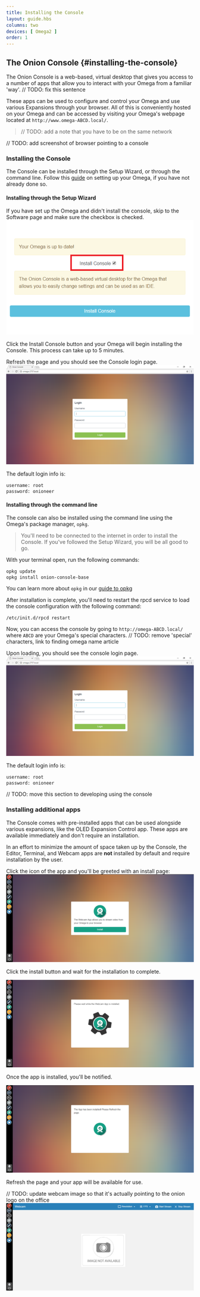 ```yaml
---
title: Installing the Console
layout: guide.hbs
columns: two
devices: [ Omega2 ]
order: 1
---
```



## The Onion Console {#installing-the-console}

<!-- // Brief overview on what the console is and what it's used for. Highlight apps that can be made and that we are making etc. -->
The Onion Console is a web-based, virtual desktop that gives you access to a number of apps that allow you to interact with your Omega from a familiar 'way'. // TODO: fix this sentence

These apps can be used to configure and control your Omega and use various Expansions through your browser. All of this is conveniently hosted on your Omega and can be accessed by visiting your Omega's webpage located at `http://www.omega-ABCD.local/`.

> // TODO: add a note that you have to be on the same network

// TODO: add screenshot of browser pointing to a console

<!-- // mention that it's hosted on the omega -->

### Installing the Console

<!-- // Show how to install the console through the setup-wizard, or through the command line -->
The Console can be installed through the Setup Wizard, or through the command line.
Follow this [guide](#first-time-setup) on setting up your Omega, if you have not already done so.

#### Installing through the Setup Wizard

If you have set up the Omega and didn't install the console, skip to the Software page and make sure the checkbox is checked.
![checkbox](../img/installing-console-setup-wizard.png)

Click the Install Console button and your Omega will begin installing the Console. This process can take up to 5 minutes.

Refresh the page and you should see the Console login page.
![login-page](../img/installing-console-login.png)

The default login info is:

```
username: root
password: onioneer
```

#### Installing through the command line

The console can also be installed using the command line using the Omega's package manager, `opkg`.
<!-- For information on how to access the Omega's command line, follow this [guide](../Using-the-Command-Line/connecting.md) -->

<!-- // note this won't be available till 3rd batch... -->

>You'll need to be connected to the internet in order to install the Console. If you've followed the Setup Wizard, you will be all good to go.

With your terminal open, run the following commands:

```
opkg update
opkg install onion-console-base
```


You can learn more about `opkg` in our [guide to opkg](#using-opkg)

After installation is complete, you'll need to restart the rpcd service to load the console configuration with the following command:

```
/etc/init.d/rpcd restart
```

Now, you can access the console by going to `http://omega-ABCD.local/` where `ABCD` are your Omega's special characters. // TODO: remove 'special' characters, link to finding omega name article

Upon loading, you should see the console login page.
![login-page](../img/installing-console-login.png)

The default login info is:

```
username: root
password: onioneer
```

<!-- // TODO batch 3 or 4: add a section on navigating and using the console -->

// TODO: move this section to developing using the console
### Installing additional apps

<!-- // Mention the pre-installed apps. Show how to install additional apps through the console or through the command line -->

The Console comes with pre-installed apps that can be used alongside various expansions, like the OLED Expansion Control app.
These apps are available immediately and don't require an installation.

In an effort to minimize the amount of space taken up by the Console, the Editor, Terminal, and Webcam apps are **not** installed by default and require installation by the user.

Click the icon of the app and you'll be greeted with an install page:
![install-page](../img/installing-the-console-install-page.png)

Click the install button and wait for the installation to complete.

![installing-app](../img/installing-the-console-installing.png)

Once the app is installed, you'll be notified.

![installed-app](../img/installing-the-console-installed.png)

Refresh the page and your app will be available for use.

// TODO: update webcam image so that it's actually pointing to the onion logo on the office
![app-ready](../img/installing-the-console-app-ready.png)
